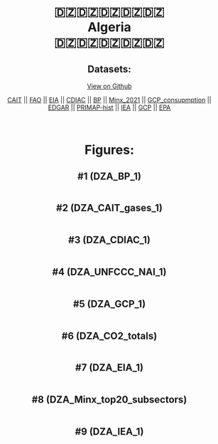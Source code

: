 
<center>
<h1 align="center">
🇩🇿🇩🇿🇩🇿🇩🇿🇩🇿
<br>
Algeria
<br>
🇩🇿🇩🇿🇩🇿🇩🇿🇩🇿
</h1>
<h2>Datasets:</h2>
<p><a href="https://github.com/dquintani/GreenhouseData/tree/master/country_data/DZA_Algeria/data">View on Github</a>
<br></p><p><a href="data/DZA_CAIT.csv">CAIT</a> || <a href="data/DZA_FAO.csv">FAO</a> || <a href="data/DZA_EIA.csv">EIA</a> || <a href="data/DZA_CDIAC.csv">CDIAC</a> || <a href="data/DZA_BP.csv">BP</a> || <a href="data/DZA_Minx_2021.csv">Minx_2021</a> || <a href="data/DZA_GCP_consupmption.csv">GCP_consupmption</a> || <a href="data/DZA_EDGAR.csv">EDGAR</a> || <a href="data/DZA_PRIMAP-hist.csv">PRIMAP-hist</a> || <a href="data/DZA_IEA.csv">IEA</a> || <a href="data/DZA_GCP.csv">GCP</a> || <a href="data/DZA_EPA.csv">EPA</a></p><p><br></p>
<h1>Figures:</h1><h2>#1 (DZA_BP_1)</h2>
<p><img alt="" src="figures/DZA_BP_1.png" /></p><h2>#2 (DZA_CAIT_gases_1)</h2>
<p><img alt="" src="figures/DZA_CAIT_gases_1.png" /></p><h2>#3 (DZA_CDIAC_1)</h2>
<p><img alt="" src="figures/DZA_CDIAC_1.png" /></p><h2>#4 (DZA_UNFCCC_NAI_1)</h2>
<p><img alt="" src="figures/DZA_UNFCCC_NAI_1.png" /></p><h2>#5 (DZA_GCP_1)</h2>
<p><img alt="" src="figures/DZA_GCP_1.png" /></p><h2>#6 (DZA_CO2_totals)</h2>
<p><img alt="" src="figures/DZA_CO2_totals.png" /></p><h2>#7 (DZA_EIA_1)</h2>
<p><img alt="" src="figures/DZA_EIA_1.png" /></p><h2>#8 (DZA_Minx_top20_subsectors)</h2>
<p><img alt="" src="figures/DZA_Minx_top20_subsectors.png" /></p><h2>#9 (DZA_IEA_1)</h2>
<p><img alt="" src="figures/DZA_IEA_1.png" /></p>